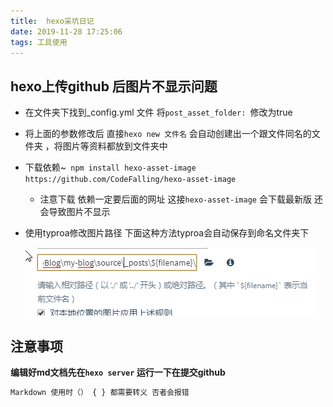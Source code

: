 ```yaml
---
title:  hexo采坑日记
date: 2019-11-28 17:25:06
tags: 工具使用
---
```


## hexo上传github 后图片不显示问题

- 在文件夹下找到_config.yml 文件 将`post_asset_folder: `修改为true

- 将上面的参数修改后 直接`hexo new 文件名`  会自动创建出一个跟文件同名的文件夹 ，将图片等资料都放到文件夹中

- 下载依赖~` npm install hexo-asset-image https://github.com/CodeFalling/hexo-asset-image`

  - 注意下载 依赖一定要后面的网址  这接`hexo-asset-image` 会下载最新版 还会导致图片不显示

- 使用typroa修改图片路径    下面这种方法typroa会自动保存到命名文件夹下

  ![1574935033235](hexo采坑日记/1574935033235.png)

## 注意事项

**编辑好md文档先在`hexo server` 运行一下在提交github**

```js
Markdown 使用时（） { } 都需要转义 否者会报错
```



 